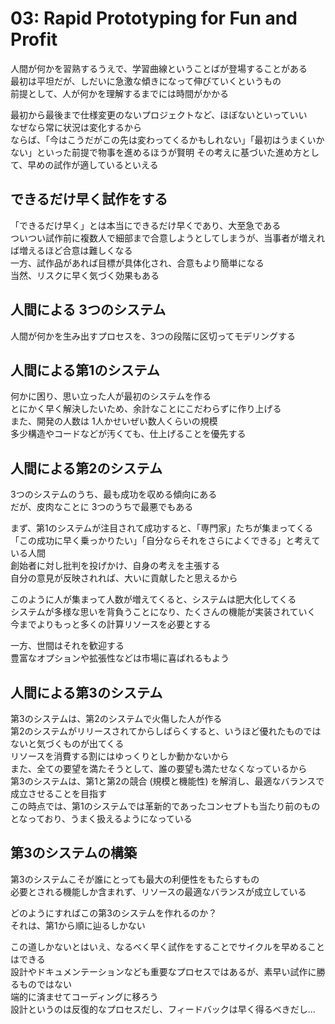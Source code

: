 # 03: Rapid Prototyping for Fun and Profit

人間が何かを習熟するうえで、学習曲線ということばが登場することがある  
最初は平坦だが、しだいに急激な傾きになって伸びていくというもの  
前提として、人が何かを理解するまでには時間がかかる

最初から最後まで仕様変更のないプロジェクトなど、ほぼないといっていい  
なぜなら常に状況は変化するから  
ならば、「今はこうだがこの先は変わってくるかもしれない」「最初はうまくいかない」といった前提で物事を進めるほうが賢明
その考えに基づいた進め方として、早めの試作が適しているといえる

## できるだけ早く試作をする

「できるだけ早く」とは本当にできるだけ早くであり、大至急である  
ついつい試作前に複数人で細部まで合意しようとしてしまうが、当事者が増えれば増えるほど合意は難しくなる  
一方、試作品があれば目標が具体化され、合意もより簡単になる  
当然、リスクに早く気づく効果もある

## 人間による 3つのシステム

人間が何かを生み出すプロセスを、3つの段階に区切ってモデリングする  

## 人間による第1のシステム

何かに困り、思い立った人が最初のシステムを作る  
とにかく早く解決したいため、余計なことにこだわらずに作り上げる  
また、開発の人数は 1人かせいぜい数人くらいの規模  
多少構造やコードなどが汚くても、仕上げることを優先する

## 人間による第2のシステム

3つのシステムのうち、最も成功を収める傾向にある  
だが、皮肉なことに 3つのうちで最悪でもある

まず、第1のシステムが注目されて成功すると、「専門家」たちが集まってくる  
「この成功に早く乗っかりたい」「自分ならそれをさらによくできる」と考えている人間  
創始者に対し批判を投げかけ、自身の考えを主張する  
自分の意見が反映されれば、大いに貢献したと思えるから

このように人が集まって人数が増えてくると、システムは肥大化してくる  
システムが多様な思いを背負うことになり、たくさんの機能が実装されていく  
今までよりもっと多くの計算リソースを必要とする

一方、世間はそれを歓迎する  
豊富なオプションや拡張性などは市場に喜ばれるもよう

## 人間による第3のシステム

第3のシステムは、第2のシステムで火傷した人が作る  
第2のシステムがリリースされてからしばらくすると、いうほど優れたものではないと気づくものが出てくる  
リソースを消費する割にはゆっくりとしか動かないから  
また、全ての要望を満たそうとして、誰の要望も満たせなくなっているから  
第3のシステムは、第1と第2の競合 (規模と機能性) を解消し、最適なバランスで成立させることを目指す  
この時点では、第1のシステムでは革新的であったコンセプトも当たり前のものとなっており、うまく扱えるようになっている

## 第3のシステムの構築

第3のシステムこそが誰にとっても最大の利便性をもたらすもの  
必要とされる機能しか含まれず、リソースの最適なバランスが成立している  

どのようにすればこの第3のシステムを作れるのか？  
それは、第1から順に辿るしかない

この道しかないとはいえ、なるべく早く試作をすることでサイクルを早めることはできる  
設計やドキュメンテーションなども重要なプロセスではあるが、素早い試作に勝るものではない  
端的に済ませてコーディングに移ろう  
設計というのは反復的なプロセスだし、フィードバックは早く得るべきだし...
